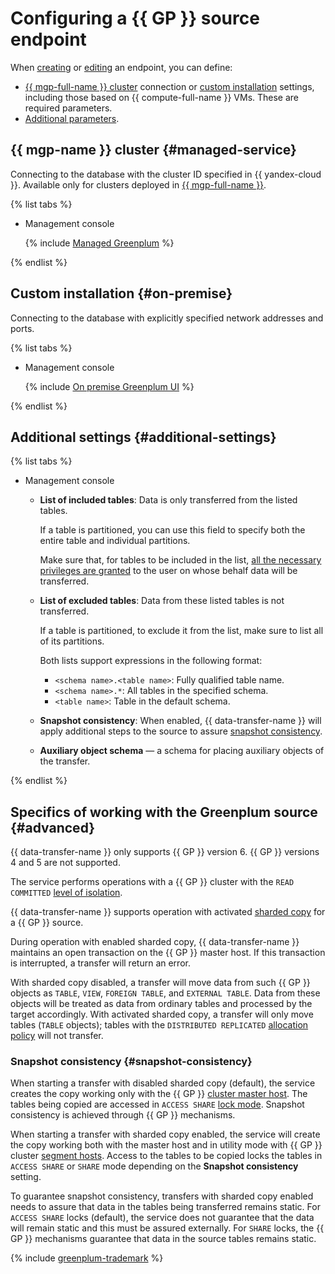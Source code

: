 # Configuring a {{ GP }} source endpoint

When [creating](../index.md#create) or [editing](../index.md#update) an endpoint, you can define:

* [{{ mgp-full-name }} cluster](#managed-service) connection or [custom installation](#on-premise) settings, including those based on {{ compute-full-name }} VMs. These are required parameters.
* [Additional parameters](#additional-settings).

## {{ mgp-name }} cluster {#managed-service}

Connecting to the database with the cluster ID specified in {{ yandex-cloud }}. Available only for clusters deployed in [{{ mgp-full-name }}](../../../../managed-greenplum/).

{% list tabs %}

- Management console

   {% include [Managed Greenplum](../../../../_includes/data-transfer/necessary-settings/ui/managed-greenplum.md) %}

{% endlist %}

## Custom installation {#on-premise}

Connecting to the database with explicitly specified network addresses and ports.

{% list tabs %}

- Management console

   {% include [On premise Greenplum UI](../../../../_includes/data-transfer/necessary-settings/ui/on-premise-greenplum.md) %}

{% endlist %}

## Additional settings {#additional-settings}

{% list tabs %}

- Management console

   * **List of included tables**: Data is only transferred from the listed tables.

      If a table is partitioned, you can use this field to specify both the entire table and individual partitions.

      Make sure that, for tables to be included in the list, [all the necessary privileges are granted](../../../../data-transfer/operations/prepare.md#source-gp) to the user on whose behalf data will be transferred.

   * **List of excluded tables**: Data from these listed tables is not transferred.

      If a table is partitioned, to exclude it from the list, make sure to list all of its partitions.

      Both lists support expressions in the following format:

      * `<schema name>.<table name>`: Fully qualified table name.
      * `<schema name>.*`: All tables in the specified schema.
      * `<table name>`: Table in the default schema.

   * **Snapshot consistency**: When enabled, {{ data-transfer-name }} will apply additional steps to the source to assure [snapshot consistency](#snapshot-consistency).

   * **Auxiliary object schema** — a schema for placing auxiliary objects of the transfer.

{% endlist %}

## Specifics of working with the Greenplum source {#advanced}

{{ data-transfer-name }} only supports {{ GP }} version 6. {{ GP }} versions 4 and 5 are not supported.

The service performs operations with a {{ GP }} cluster with the `READ COMMITTED` [level of isolation](https://gpdb.docs.pivotal.io/6-19/ref_guide/sql_commands/SET_TRANSACTION.html).

{{ data-transfer-name }} supports operation with activated [sharded copy](../../../concepts/sharded.md) for a {{ GP }} source.

During operation with enabled sharded copy, {{ data-transfer-name }} maintains an open transaction on the {{ GP }} master host. If this transaction is interrupted, a transfer will return an error.

With sharded copy disabled, a transfer will move data from such {{ GP }} objects as `TABLE`, `VIEW`, `FOREIGN TABLE`, and `EXTERNAL TABLE`. Data from these objects will be treated as data from ordinary tables and processed by the target accordingly. With activated sharded copy, a transfer will only move tables (`TABLE` objects); tables with the `DISTRIBUTED REPLICATED` [allocation policy](https://gpdb.docs.pivotal.io/6-19/admin_guide/distribution.html) will not transfer.

### Snapshot consistency {#snapshot-consistency}

When starting a transfer with disabled sharded copy (default), the service creates the copy working only with the {{ GP }} [cluster master host](../../../../managed-greenplum/concepts/index.md). The tables being copied are accessed in `ACCESS SHARE` [lock mode](https://docs.vmware.com/en/VMware-Tanzu-Greenplum/6/greenplum-database/GUID-ref_guide-sql_commands-LOCK.html). Snapshot consistency is achieved through {{ GP }} mechanisms.

When starting a transfer with sharded copy enabled, the service will create the copy working both with the master host and in utility mode with {{ GP }} cluster [segment hosts](../../../../managed-greenplum/concepts/index.md). Access to the tables to be copied locks the tables in `ACCESS SHARE` or `SHARE` mode depending on the **Snapshot consistency** setting.

To guarantee snapshot consistency, transfers with sharded copy enabled needs to assure that data in the tables being transferred remains static. For `ACCESS SHARE` locks (default), the service does not guarantee that the data will remain static and this must be assured externally. For `SHARE` locks, the {{ GP }} mechanisms guarantee that data in the source tables remains static.

{% include [greenplum-trademark](../../../../_includes/mdb/mgp/trademark.md) %}

